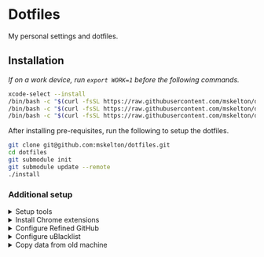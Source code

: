 # Dotfiles

My personal settings and dotfiles.

## Installation

_If on a work device, run `export WORK=1` before the following commands._

```bash
xcode-select --install
/bin/bash -c "$(curl -fsSL https://raw.githubusercontent.com/mskelton/dotfiles/HEAD/scripts/git.sh)"
/bin/bash -c "$(curl -fsSL https://raw.githubusercontent.com/mskelton/dotfiles/HEAD/scripts/brew.sh)"
/bin/bash -c "$(curl -fsSL https://raw.githubusercontent.com/mskelton/dotfiles/HEAD/scripts/macos.sh)"
```

After installing pre-requisites, run the following to setup the dotfiles.

```bash
git clone git@github.com:mskelton/dotfiles.git
cd dotfiles
git submodule init
git submodule update --remote
./install
```

### Additional setup

<details>
  <summary>
    Setup tools
  </summary>

Before installing tools, install [Node.js](https://nodejs.org/en/), then run the following commands.

```bash
/bin/bash -c "$(curl -fsSL https://raw.githubusercontent.com/mskelton/dotfiles/HEAD/scripts/tools.sh)"
```

</details>

<details>
  <summary>
    Install Chrome extensions
  </summary>

- [1Password](https://chrome.google.com/webstore/detail/1password-%E2%80%93-password-mana/aeblfdkhhhdcdjpifhhbdiojplfjncoa)
- [Bookmark Sync](https://chrome.google.com/webstore/detail/bookmark-sync/eandejdimaomjfhmobeofcgljmmbgkde)
- [Dark Reader](https://chrome.google.com/webstore/detail/dark-reader/eimadpbcbfnmbkopoojfekhnkhdbieeh)
- [Material Icons for GitHub](https://chrome.google.com/webstore/detail/material-icons-for-github/bggfcpfjbdkhfhfmkjpbhnkhnpjjeomc)
- [Picture-in-Picture Extension](https://chrome.google.com/webstore/detail/picture-in-picture-extens/hkgfoiooedgoejojocmhlaklaeopbecg)
- [RSS Feed Reader](https://chrome.google.com/webstore/detail/rss-feed-reader/pnjaodmkngahhkoihejjehlcdlnohgmp)
- [React Developer Tools](https://chrome.google.com/webstore/detail/react-developer-tools/fmkadmapgofadopljbjfkapdkoienihi)
- [Refined GitHub](https://chrome.google.com/webstore/detail/refined-github/hlepfoohegkhhmjieoechaddaejaokhf)
- [Stylus](https://chrome.google.com/webstore/detail/stylus/clngdbkpkpeebahjckkjfobafhncgmne)
- [Tampermonkey](https://chrome.google.com/webstore/detail/tampermonkey/dhdgffkkebhmkfjojejmpbldmpobfkfo)
- [Vimium](https://chrome.google.com/webstore/detail/vimium/dbepggeogbaibhgnhhndojpepiihcmeb)
- [uBlacklist](https://chrome.google.com/webstore/detail/ublacklist/pncfbmialoiaghdehhbnbhkkgmjanfhe)

</details>

<details>
  <summary>
    Configure Refined GitHub
  </summary>

Refined GitHub has terrible defaults IMO, so this simple script that enables
just the features that I use.

```javascript
;[...document.querySelectorAll('input.feature-checkbox:checked')]
  .forEach(node => node.click())

const enabled = [
  'batch-mark-files-as-viewed',
  'bypass-checks',
  'clean-conversation-filters',
  'clean-conversation-headers',
  'clean-repo-tabs',
  'command-palette-navigation-shortcuts',
  'comment-fields-keyboard-shortcuts',
  'conflict-marker',
  'cross-deleted-pr-branches',
  'dim-bots',
  'download-folder-button',
  'easy-toggle-commit-messages',
  'embed-gist-inline',
  'esc-to-cancel',
  'expand-all-hidden-comments',
  'fit-textareas',
  'github-actions-indicators',
  'hidden-review-comments-indicator',
  'hide-diff-signs',
  'hide-disabled-milestone-sorter',
  'hide-inactive-deployments',
  'hide-low-quality-comments',
  'jump-to-change-requested-comment',
  'jump-to-conversation-close-event',
  'linkify-code',
  'list-prs-for-branch',
  'new-repo-disable-projects-and-wikis',
  'no-duplicate-list-update-time',
  'one-click-diff-options',
  'one-click-review-submission',
  'one-key-formatting',
  'pinned-issues-update-time',
  'pr-jump-to-first-non-viewed-file',
  'prevent-link-loss',
  'preview-hidden-comments',
  'quick-comment-edit',
  'quick-mention',
  'quick-new-issue',
  'reload-failed-proxied-images',
  'resolve-conflicts',
  'restore-file',
  'set-default-repositories-type-to-sources',
  'swap-branches-on-compare',
  'tab-to-indent',
  'vertical-front-matter',
]

enabled.forEach(feature => {
  document.querySelector(`input[name="feature:${feature}"]:not(:checked)`)
    ?.click()
})
```

</details>

<details>
  <summary>
    Configure uBlacklist
  </summary>

1. Navigate to the extension options
1. Where it says "Restore settings", click **Restore**
1. Upload `config/ublacklist-settings.json`

</details>

<details>
  <summary>
    Copy data from old machine
  </summary>

- Copy Quicken data files
- Copy `~/.config/fish/custom.fish`
- Copy Taskwarrior data `~/.task`
- Copy `~/.local/share/fish/fish_history`
- Copy pictures and documents

</details>
